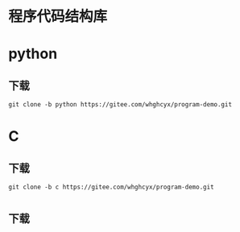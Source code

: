 # 程序代码结构库

# python
## 下载 
```
git clone -b python https://gitee.com/whghcyx/program-demo.git
```
# C
## 下载 
```
git clone -b c https://gitee.com/whghcyx/program-demo.git
```
# 
## 下载 
```

```